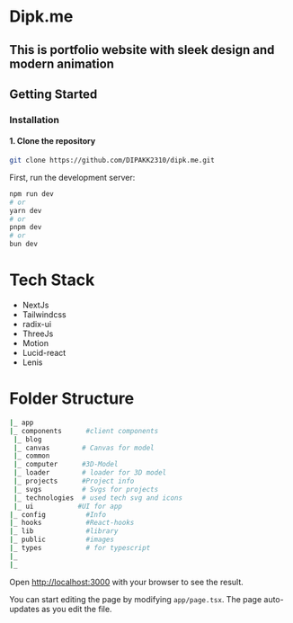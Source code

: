 # Dipk.me 
## This is portfolio website with sleek design and modern animation

## Getting Started


### Installation

#### 1. Clone the repository

```bash
git clone https://github.com/DIPAKK2310/dipk.me.git

```

First, run the development server:

```bash
npm run dev
# or
yarn dev
# or
pnpm dev
# or
bun dev
```

# Tech Stack
 - NextJs
 - Tailwindcss
 - radix-ui
 - ThreeJs
 - Motion
 - Lucid-react
 - Lenis
 

 # Folder Structure
 ```bash
|_ app
|_ components      #client components 
  |_ blog
  |_ canvas        # Canvas for model
  |_ common
  |_ computer      #3D-Model
  |_ loader        # loader for 3D model
  |_ projects      #Project info
  |_ svgs          # Svgs for projects
  |_ technologies  # used tech svg and icons
  |_ ui           #UI for app
|_ config          #Info 
|_ hooks           #React-hooks
|_ lib             #library
|_ public          #images
|_ types           # for typescript
|_ 
|_

```

Open [http://localhost:3000](http://localhost:3000) with your browser to see the result.

You can start editing the page by modifying `app/page.tsx`. The page auto-updates as you edit the file.
